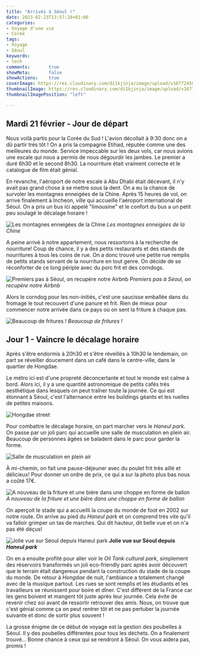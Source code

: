 ```yaml
---
title: "Arrivés à Séoul !"
date: 2023-02-23T13:57:28+01:00
categories:
- Voyage d'une vie
- Corée
tags:
- Voyage
- Séoul
keywords:
- tech
comments:       true
showMeta:       false
showActions:    true
coverImage: https://res.cloudinary.com/di1kjinja/image/upload/v1677245016/post_1/first_day.jpg
thumbnailImage: https://res.cloudinary.com/di1kjinja/image/upload/v1677245016/post_1/first_day.jpg
thumbnailImagePosition: "left"

---
```



## **Mardi 21 février - Jour de départ**

Nous voilà partis pour la Corée du Sud ! L'avion décollait à 9:30 donc on a dû partir très tôt ! On a pris la compagnie Etihad, réputée comme une des meilleures du monde. Service impeccable sur les deux vols, car nous avions une escale qui nous a permis de nous dégourdir les jambes. Le premier a duré 6h30 et le second 8h30. La nourriture était vraiment correcte et le catalogue de film était génial.

En revanche, l'aéroport de notre escale à Abu Dhabi était décevant, il n'y avait pas grand chose à se mettre sous la dent. On a eu la chance de survoler les montagnes enneigées de la Chine. Après 15 heures de vol, on arrive finalement à Incheon, ville qui accueille l'aéroport international de Séoul. On a pris un bus ici appelé "limousine" et le confort du bus a un petit peu soulagé le décalage horaire !

![Les montagnes enneigées de la Chine](https://res.cloudinary.com/di1kjinja/image/upload/v1677244932/post_1/avion_neige.jpg)
*Les montagnes enneigées de la Chine*

A peine arrivé à notre appartement, nous ressortons à la recherche de nourriture! Coup de chance, il y a des petits restaurants et des stands de nourritures à tous les coins de rue. On a donc trouvé une petite rue remplis de petits stands servant de la nourriture en tout genre. On décide de se réconforter de ce long périple avec du porc frit et des corndogs. 

![Premiers pas à Séoul, on recupère notre Airbnb](https://res.cloudinary.com/di1kjinja/image/upload/v1677243599/post_1/first_step.jpg)
*Premiers pas à Séoul, on recupère notre Airbnb*

Alors le corndog pour les non-initiés, c'est une saucisse emballée dans du fromage le tout recouvert d'une panure et frit. Rien de mieux pour commencer notre arrivée dans ce pays où on sent la friture à chaque pas.

![Beaucoup de fritures !](https://res.cloudinary.com/di1kjinja/image/upload/v1677243600/post_1/friture.jpg)
*Beaucoup de fritures !*

## **Jour 1 - Vaincre le décalage horaire**

Après s'être endormis à 20h30 et s'être réveillés à 10h30 le lendemain, on part se réveiller doucement dans un café dans le centre-ville, dans le quartier de Hongdae.

Le métro ici est d'une propreté déconcertante et tout le monde est calme à bord. Alors ici, il y a une quantité astronomique de petits cafés très aesthétique dans lesquels on peut traîner toute la journée. Ce qui est étonnant à Séoul, c'est l'alternance entre les buildings géants et les ruelles de petites maisons.

![Hongdae street](https://res.cloudinary.com/di1kjinja/image/upload/v1677243606/post_1/hongdae_day.jpg)

Pour combattre le décalage horaire, on part marcher vers le *Haneul park*. On passe par un joli parc qui accueille une salle de musculation en plein air. Beaucoup de personnes âgées se baladent dans le parc pour garder la forme. 

![Salle de musculation en plein air](https://res.cloudinary.com/di1kjinja/image/upload/v1677243612/post_1/musculationpark.jpg)

À mi-chemin, on fait une pause-déjeuner avec du poulet frit très aillé et délicieux! Pour donner un ordre de prix, ce qui a sur la photo plus bas nous a coûté 17€.

![A nouveau de la friture et une bière dans une choppe en forme de ballon](https://res.cloudinary.com/di1kjinja/image/upload/v1677243599/post_1/poulet_frit.jpg)
*A nouveau de la friture et une bière dans une choppe en forme de ballon*

On aperçoit le stade qui a accueilli la coupe du monde de foot en 2002 sur notre route. On arrive au pied du *Haneul park* et on comprend très vite qu'il va falloir grimper un tas de marches. Qui dit hauteur, dit belle vue et on n'a pas été déçus! 

![Jolie vue sur Séoul depuis *Haneul park*](https://res.cloudinary.com/di1kjinja/image/upload/v1677243518/post_1/haneul_park.jpg)
**Jolie vue sur Séoul depuis *Haneul park***

On en a ensuite profité pour aller voir le *Oil Tank cultural park*, simplement des réservoirs transformés un joli eco-friendly parc après avoir découvert que le terrain était dangereux pendant la construction du stade de la coupe du monde. De retour à *Hongdae* de nuit, l'ambiance a totalement changé avec de la musique partout. Les rues se sont remplis et les étudiants et les travailleurs se réunissent pour boire et dîner. C'est différent de la France car les gens boivent et mangent tôt juste après leur journée. Cela évite de revenir chez soi avant de ressortir retrouver des amis. Nous, on trouve que c'est génial comme ça on peut rentrer tôt et ne pas pertuber la journée suivante et donc de sortir plus souvent ! 

La grosse énigme de ce début de voyage est la gestion des poubelles à Séoul. Il y des poubelles différentes pour tous les déchets. On a finalement trouvé... Bonne chance à ceux qui se rendront à Séoul. On vous aidera pas, promis !

